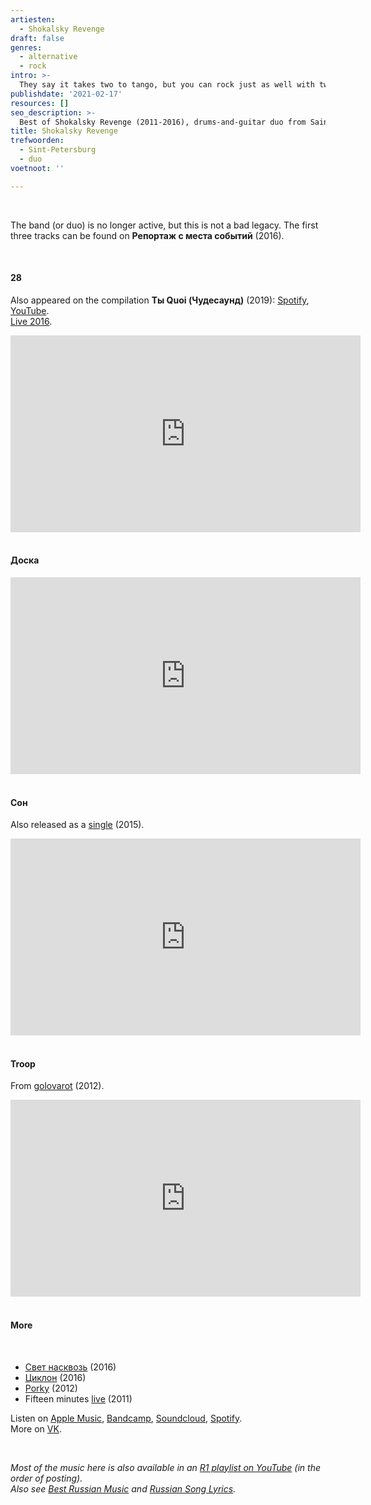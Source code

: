 ```yaml
---
artiesten:
  - Shokalsky Revenge
draft: false
genres:
  - alternative
  - rock
intro: >-
  They say it takes two to tango, but you can rock just as well with two. Everyone knows this since White Stripes, Black Keys, [Black Diamond Heavies](https://youtube.com/playlist?list=PL1IAhz4licLB5Iee1m7f0OrtTsVHQjM_u), etc. This band is in the same vein, but rocks **по-русски** (in Russian): Shokalsky Revenge from Saint Petersburg.
publishdate: '2021-02-17'
resources: []
seo_description: >-
  Best of Shokalsky Revenge (2011-2016), drums-and-guitar duo from Saint Petersburg.
title: Shokalsky Revenge
trefwoorden:
  - Sint-Petersburg
  - duo
voetnoot: ''

---
```


<br/>

The band (or duo) is no longer active, but this is not a bad legacy. The first three tracks can be found on **Репортаж с места событий** (2016).

<br/>

#### 28

Also appeared on the compilation **Ты Quoi (Чудесаунд)** (2019): [Spotify](https://open.spotify.com/album/4dYJxQIxxfMvb2jm6b9s6o?si=-k6WA71hTIGALaKsZWvP3A), [YouTube](https://youtu.be/exC0My4yz38).<br/>
[Live 2016](https://youtu.be/cwLNFstGIdk).

<iframe width="560" height="315" src="https://www.youtube.com/embed/fVMnqkgvHP4" frameborder="0" allow="accelerometer; autoplay; clipboard-write; encrypted-media; gyroscope; picture-in-picture" allowfullscreen></iframe>

<br/>

<br/>

#### Доска

<iframe width="560" height="315" src="https://www.youtube.com/embed/eNzsNMAGOWw" frameborder="0" allow="accelerometer; autoplay; clipboard-write; encrypted-media; gyroscope; picture-in-picture" allowfullscreen></iframe>

<br/>

<br/>

#### Сон

Also released as a [single](https://shokalskyrevenge.bandcamp.com/) (2015).

<iframe width="560" height="315" src="https://www.youtube.com/embed/oZlEk2IitJk" frameborder="0" allow="accelerometer; autoplay; clipboard-write; encrypted-media; gyroscope; picture-in-picture" allowfullscreen></iframe>

<br/>

<br/>

#### Troop

From [golovarot](https://shokalskyrevenge.bandcamp.com/album/golovarot) (2012).

<iframe width="560" height="315" src="https://www.youtube.com/embed/-p9JOGnfc6o" frameborder="0" allow="accelerometer; autoplay; clipboard-write; encrypted-media; gyroscope; picture-in-picture" allowfullscreen></iframe>

<br/>
<br/>

#### More

<br/>

- [Свет насквозь](https://youtu.be/D3u7SPpfz7M) (2016)
- [Циклон](https://youtu.be/w9H_UZ3C_fo) (2016)
- [Porky]() (2012)
- Fifteen minutes [live](https://youtu.be/dHgpbDHk7W0) (2011)

Listen on [Apple Music](https://itunes.apple.com/us/artist/shokalsky-revenge/1185842544), [Bandcamp](https://shokalskyrevenge.bandcamp.com/), [Soundcloud](https://soundcloud.com/shokalsky-revenge), [Spotify](https://open.spotify.com/artist/098qPo9IDPl5h2QwVbDTnA).<br/>
More on [VK](https://vk.com/shokalsky_revenge).

<br/>

*Most of the music here is also available in an [R1 playlist on YouTube](https://www.youtube.com/playlist?list=PLeE-zqOrSLhxfIpK2vuUJNCKSzyVBi0yM) (in the order of posting).*<br/>
*Also see [Best Russian Music](https://www.youtube.com/playlist?list=PLeE-zqOrSLhxTFYDvlwUu4hYby9DojwoD) and [Russian Song Lyrics](https://www.youtube.com/playlist?list=PLeE-zqOrSLhzkRCATzT8__oNifBChVHGK).*

